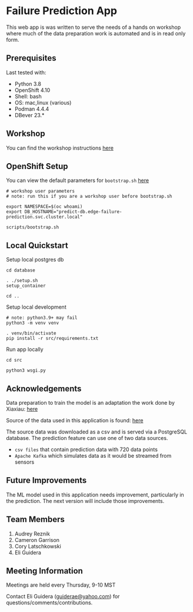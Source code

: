 # Failure Prediction App

This web app is was written to serve the needs of a hands on workshop where much of the data preparation work is automated and is in read only form.

## Prerequisites

Last tested with:

- Python 3.8
- OpenShift 4.10
- Shell: bash
- OS: mac,linux (various)
- Podman 4.4.4
- DBever 23.*

## Workshop

You can find the workshop instructions [here](docs/instructions.md)

## OpenShift Setup

You can view the default parameters for `bootstrap.sh` [here](scripts/bootstrap.sh)

```
# workshop user parameters
# note: run this if you are a workshop user before bootstrap.sh

export NAMESPACE=$(oc whoami)
export DB_HOSTNAME="predict-db.edge-failure-prediction.svc.cluster.local"
```

```
scripts/bootstrap.sh
```

## Local Quickstart

Setup local postgres db

```
cd database

. ./setup.sh
setup_container

cd ..
```

Setup local development

```
# note: python3.9+ may fail
python3 -m venv venv

. venv/bin/activate
pip install -r src/requirements.txt
```

Run app locally

```
cd src

python3 wsgi.py
```

## Acknowledgements

Data preparation to train the model is an adaptation the work done by Xiaxiau: [here](https://www.kaggle.com/code/xiaxiaxu/predictmachinefailureinadvance/notebook)

Source of the data used in this application is found: [here](https://www.kaggle.com/datasets/nphantawee/pump-sensor-data)

The source data was downloaded as a csv and is served via a PostgreSQL database. The prediction feature can use one of two data sources.

- `csv files` that contain prediction data with 720 data points
- `Apache Kafka` which simulates data as it would be streamed from sensors

## Future Improvements

The ML model used in this application needs improvement, particularly in the prediction.  The next version will include those improvements.

## Team Members

1. Audrey Reznik
1. Cameron Garrison
1. Cory Latschkowski
1. Eli Guidera

## Meeting Information

Meetings are held every Thursday, 9-10 MST

Contact Eli Guidera (guiderae@yahoo.com) for questions/comments/contributions.
